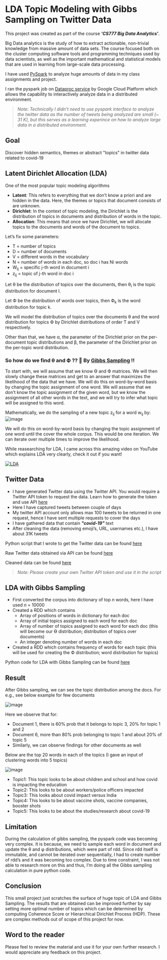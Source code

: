 # LDA Topic Modeling with Gibbs Sampling on Twitter Data

This project was created as part of the course **_'CS777 Big Data Analytics'_**.

Big Data analytics is the study of how to extract actionable, non-trivial knowledge from massive amount of data sets. The course focused both on the cluster computing software tools and programming techniques used by data scientists, as well as the important mathematical and statistical models that are used in learning from large-scale data processing.

I have used [PySpark](https://spark.apache.org/docs/latest/api/python/) to analyze huge amounts of data in my class assignments and project.

I ran the pyspark job on [Dataproc service](https://cloud.google.com/dataproc) by Google Cloud Platform which allows the capability to interactively analyze data in a distributed environment.

>_Note: Technically I didn't need to use pyspark interface to analyze the twitter data as the number of tweets being analyzed are small (~ 31 K), but this serves as a learning experince on how to analyze large data in a distributed environment._

## Goal
Discover hidden semantics, themes or abstract "topics" in twitter data related to covid-19

## Latent Dirichlet Allocation (LDA)
One of the most popular topic modeling algorithms

- **Latent**:  This refers to everything that we don’t know a priori and are hidden in the data. Here, the themes or topics that document consists of are unknown.
- **Dirichlet**: In the context of topic modeling, the Dirichlet is the distribution of topics in documents and distribution of words in the topic.
- **Allocation**: This means that once we have Dirichlet, we will allocate topics to the documents and words of the document to topics.

Let’s fix some parameters:

- T = number of topics
- D = number of documents
- V = different words in the vocabulary
- N = number of words in each doc, so doc i has Ni words
- W<sub>ij</sub> = specific j-th word in document i
- z<sub>ij</sub> = topic of j-th word in doc i

Let θ be the distribution of topics over the documents, then θ<sub>i</sub> is the topic distribution for document I.

Let Ф be the distribution of words over topics, then Ф<sub>k</sub> is the word distribution for topic k.

We will model the distribution of topics over the documents θ and the word distribution for topics Ф by Dirichlet distributions of order T and V respectively.

Other than that, we have α, the parameter of the Dirichlet prior on the per-document topic distributions and β, the parameter of the Dirichlet prior on the per-topic word distribution.

### **So how do we find θ and Ф ?? :eyes: By [Gibbs Sampling](https://en.wikipedia.org/wiki/Gibbs_sampling) !!**

To start with, we will assume that we know ϴ and Ф matrices. We will then slowly change these matrices and get to an answer that maximizes the likelihood of the data that we have. We will do this on word-by-word basis by changing the topic assignment of one word. We will assume that we don’t know the topic assignment of the given word, but we know the assignment of all other words in the text, and we will try to infer what topic will be assigned to this word.

Mathematically, we do the sampling of a new topic z<sub>ij</sub> for a word w<sub>ij</sub> by:
![image](https://user-images.githubusercontent.com/64467745/157758925-f2e769b2-ba7b-452d-966e-7c06be3f2b39.png)

We will do this on word-by-word basis by changing the topic assignment of one word until the cover the whole corpus. This would be one iteration. We can iterate over multiple times to improve the likelihood.

While reasearching for LDA, I came across this amazing video on YouTube which explains LDA very clearly, check it out if you want!

[![LDA](https://img.youtube.com/vi/T05t-SqKArY/hqdefault.jpg)](http://www.youtube.com/watch?v=T05t-SqKArY)


## Twitter Data
- I have generated Twitter data using the Twitter API. You would require a Twitter API token to request the data. Learn how to generate the token and use API [here](https://developer.twitter.com/en/docs/twitter-api/getting-started/getting-access-to-the-twitter-api)
- Here I have captured tweets between couple of days
- My twitter API account only allows max 100 tweets to be returned in one request, hence I have sent multiple requests to cover the days
- I have gathered data that contain **_"covid-19"_** text
- After cleaning the data (removing emoji’s, URL, usernames etc.), I have about 31K tweets

Python script that I wrote to get the Twitter data can be found [here](src/ExtractTwitterData.py)

Raw Twitter data obtained via API can be found [here](data/data.csv)

Cleaned data can be found [here](data/final_twitter_data.csv)

> _Note: Please create your own Twitter API token and use it in the script_

## LDA with Gibbs Sampling
- First converted the corpus into dictionary of top _n_ words, here I have used _n_ = 10000
- Created a RDD which contains
  - Array of positions of words in dictionary for each doc
  - Array of initial topics assigned to each word for each doc
  - Array of number of topics assigned to each word for each doc (this will become our Ѳ distribution; distribution of topics over documents)
  - An integer denoting number of words in each doc
- Created a RDD which contains frequency of words for each topic (this will be used for creating the Ф distribution; word distribution for topics)

Python code for LDA with Gibbs Sampling can be found [here](src/LDATopicModelingWithGibbs.py)

## Result
After Gibbs sampling, we can see the topic distribution among the docs. For e.g., see below example for few documents

![image](https://user-images.githubusercontent.com/64467745/157761947-475c4819-47f1-48e5-8c0a-e84046c4edf8.png)

Here we observe that for:
- Document 1, there is 60% prob that it belongs to topic 3, 20% for topic 1 and 2
- Document 6, more than 80% prob belonging to topic 1 and about 20% of topic 5
- Similarly, we can observe findings for other documents as well

Below are the top 20 words in each of the topics (I gave an input of clustering words into 5 topics)

![image](https://user-images.githubusercontent.com/64467745/157762552-7b808910-8a29-4495-bc2d-ca96b623b363.png)

- Topic1: This topic looks to be about children and school and how covid is impacting the education
- Topic2: This looks to be about workers/police officers impacted
- Topic3: This looks about covid impact versus India
- Topic4: This looks to be about vaccine shots, vaccine companies, booster shots
- Topic5: This looks to be about the studies/research about covid-19

## Limitation
During the calculation of gibbs sampling, the pyspark code was becoming very complex. It is because, we need to sample each word in document and update the θ and φ distributions, which were part of rdd. Since rdd itself is immutable, and cannot be iterated over sequentially, I had to create number of rdd’s and it was becoming too complex. Due to time constraint, I was not able to research more on this and thus, I’m doing all the Gibbs sampling calculation in pure python code.

## Conclusion
This small project just scratches the surface of huge topic of LDA and Gibbs Sampling. The results that are obtained can be improved further by say setting more optimal number of topics which can be determined by computing Coherence Score or Hierarchical Dirichlet Process (HDP). These are complex methods out of scope of this project for now.

## Word to the reader
Please feel to review the material and use it for your own further research. I would appreciate any feedback on this project.
